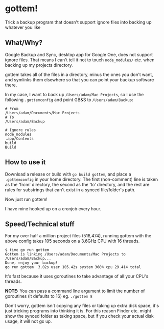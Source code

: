 # gottem!

Trick a backup program that doesn't support ignore files into backing up whatever you like

## What/Why?

Google Backup and Sync, desktop app for Google One, does not support ignore files.
That means I can't tell it not to touch `node_modules/` etc. when backing up my
projects directory.

gottem takes all of the files in a directory, minus the ones you don't want,
and symlinks them elsewhere so that you can point your backup software there.

In my case, I want to back up `/Users/adam/Mac Projects`, so I use the following
`.gottemconfig` and point GB&S to `/Users/adam/Backup`:

```
# From
/Users/adam/Documents/Mac Projects
# To
/Users/adam/Backup

# Ignore rules
node_modules
.app/Contents
build
Build
```

## How to use it

Download a release or build with `go build gottem`, and place a `.gottemconfig`
in your home directory. The first (non-comment) line is taken as the 'from' directory,
the second as the 'to' directory, and the rest are rules for substrings that can't
exist in a synced file/folder's path.

Now just run gottem!

I have mine hooked up on a cronjob every hour.

## Speed/Technical stuff

For my over half a million project files (518,474), running gottem with the above
config takes 105 seconds on a 3.6GHz CPU with 16 threads.

```
$ time go run gottem
Gottem is linking /Users/adam/Documents/Mac Projects to /Users/adam/Backup...
Done, enjoy your backup!
go run gottem  3.02s user 105.42s system 368% cpu 29.414 total
```

It's fast because it uses goroutines to take advantage of all your CPU's threads.

**NOTE:** You can pass a command line argument to limit the number of goroutines
(it defaults to 16) eg. `./gottem 8`

Don't worry, gottem isn't copying any files or taking up extra disk space, it's
just tricking programs into thinking it is. For this reason Finder etc. might show
the synced folder as taking space, but if you check your actual disk usage, it will
not go up.
